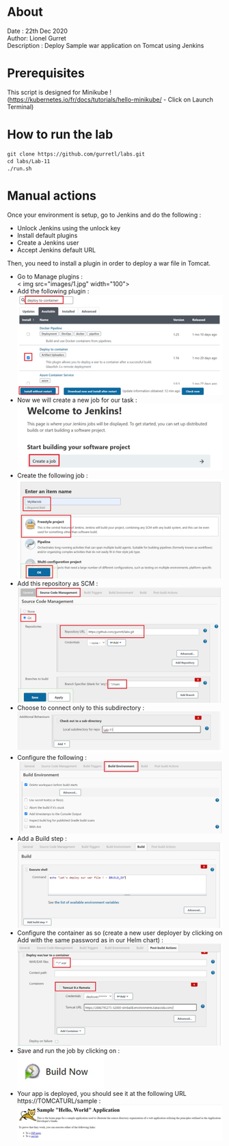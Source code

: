 # About
Date : 22th Dec 2020  
Author: Lionel Gurret  
Description : Deploy Sample war application on Tomcat using Jenkins
# Prerequisites
This script is designed for Minikube !  
(https://kubernetes.io/fr/docs/tutorials/hello-minikube/ - Click on Launch Terminal)  
# How to run the lab
`git clone https://github.com/gurretl/labs.git`  
`cd labs/Lab-11`  
`./run.sh`

# Manual actions
Once your environment is setup, go to Jenkins and do the following :
* Unlock Jenkins using the unlock key
* Install default plugins
* Create a Jenkins user
* Accept Jenkins default URL

Then, you need to install a plugin in order to deploy a war file in Tomcat.  
* Go to Manage plugins :  
< img src="images/1.jpg" width="100">
* Add the following plugin :  
![](images/2.jpg)
* Now we will create a new job for our task :  
![](images/3.jpg)
* Create the following job :  
![](images/4.jpg)
* Add this repository as SCM :  
![](images/5.jpg)
* Choose to connect only to this subdirectory :  
![](images/6.jpg)
* Configure the following :  
![](images/7.jpg)
* Add a Build step :  
![](images/8.jpg)
* Configure the container as so (create a new user deployer by clicking on Add with the same password as in our Helm chart) :  
![](images/9.jpg)
* Save and run the job by clicking on :  
![](images/10.jpg)
* Your app is deployed, you should see it at the following URL https://TOMCATURL/sample :  
![](images/11.jpg)
